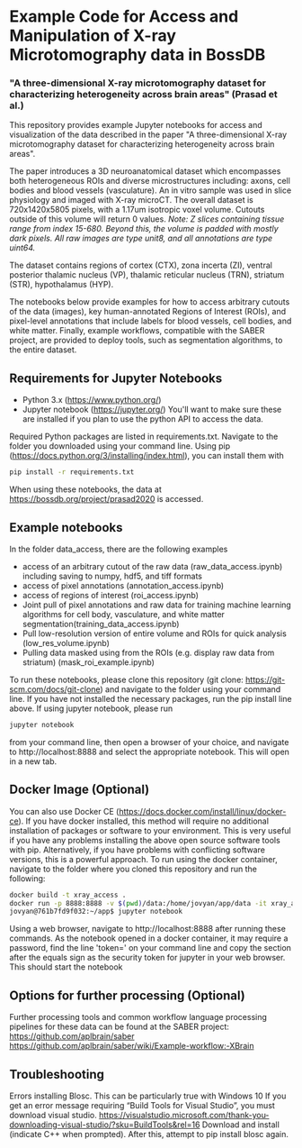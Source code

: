 # Example Code for Access and Manipulation of X-ray Microtomography data in BossDB
### "A three-dimensional X-ray microtomography dataset for characterizing heterogeneity across brain areas" (Prasad et al.)

This repository provides example Jupyter notebooks for access and visualization of the data described in the paper "A three-dimensional X-ray microtomography dataset for characterizing heterogeneity across brain areas". 

The paper introduces a 3D neuroanatomical dataset which encompasses both heterogeneous ROIs and diverse microstructures including: axons, cell bodies and blood vessels (vasculature). An in vitro sample was used in slice physiology and imaged with X-ray microCT. The overall dataset is 720x1420x5805 pixels, with a 1.17um isotropic voxel volume. Cutouts outside of this volume will return 0 values. _Note: Z slices containing tissue range from index 15-680. Beyond this, the volume is padded with mostly dark pixels. All raw images are type unit8, and all annotations are type uint64._

The dataset contains regions of cortex (CTX), zona incerta (ZI), ventral posterior thalamic nucleus (VP), thalamic reticular nucleus (TRN), striatum (STR), hypothalamus (HYP).

The notebooks below provide examples for how to access arbitrary cutouts of the data (images), key human-annotated Regions of Interest (ROIs), and pixel-level annotations that include labels for blood vessels, cell bodies, and white matter.  Finally, example workflows, compatible with the SABER project, are provided to deploy tools, such as segmentation algorithms, to the entire dataset.

## Requirements for Jupyter Notebooks
* Python 3.x (https://www.python.org/)
* Jupyter notebook (https://jupyter.org/)
You'll want to make sure these are installed if you plan to use the python API to access the data.

Required Python packages are listed in requirements.txt. Navigate to the folder you downloaded using your command line.
Using pip (https://docs.python.org/3/installing/index.html), you can install them with 
```bash
pip install -r requirements.txt
```

When using these notebooks, the data at https://bossdb.org/project/prasad2020 is accessed.

## Example notebooks
In the folder data_access, there are the following examples
* access of an arbitrary cutout of the raw data (raw_data_access.ipynb) including saving to numpy, hdf5, and tiff formats
* access of pixel annotations (annotation_access.ipynb)
* access of regions of interest (roi_access.ipynb)
* Joint pull of pixel annotations and raw data for training machine learning algorithms for cell body, vasculature, and white matter segmentation(training_data_access.ipynb)
* Pull low-resolution version of entire volume and ROIs for quick analysis (low_res_volume.ipynb)
* Pulling data masked using from the ROIs (e.g. display raw data from striatum) (mask_roi_example.ipynb)

To run these notebooks, please clone this repository (git clone: https://git-scm.com/docs/git-clone) and navigate to the folder using your command line.
If you have not installed the necessary packages, run the pip install line above. 
If using jupyter notebook, please run 
```bash
jupyter notebook
```
from your command line, then open a browser of your choice, and navigate to http://localhost:8888 and select the appropriate notebook. This will open in a new tab. 

## Docker Image (Optional)
You can also use Docker CE (https://docs.docker.com/install/linux/docker-ce). If you have docker installed, this method will require no additional installation of packages or software to your environment. This is very useful if you have any problems installing the above open source software tools with pip. Alternatively, if you have problems with conflicting software versions, this is a powerful approach.
To run using the docker container, navigate to the folder where you cloned this repository and run the following:
```bash
docker build -t xray_access .
docker run -p 8888:8888 -v $(pwd)/data:/home/jovyan/app/data -it xray_access
jovyan@761b7fd9f032:~/app$ jupyter notebook
```
Using a web browser, navigate to http://localhost:8888 after running these commands. 
As the notebook opened in a docker container, it may require a password, find the line 'token=' on your command line and copy the section after the equals sign as the security token for jupyter in your web browser. This should start the notebook

## Options for further processing (Optional)
Further processing tools and common workflow language processing pipelines for these data can be found at the SABER project: 
https://github.com/aplbrain/saber
https://github.com/aplbrain/saber/wiki/Example-workflow:-XBrain

## Troubleshooting
Errors installing Blosc. This can be particularly true with Windows 10
If you get an error message requiring “Build Tools for Visual Studio”, you must download visual studio. https://visualstudio.microsoft.com/thank-you-downloading-visual-studio/?sku=BuildTools&rel=16
Download and install (indicate C++ when prompted). After this, attempt to pip install blosc again. 

